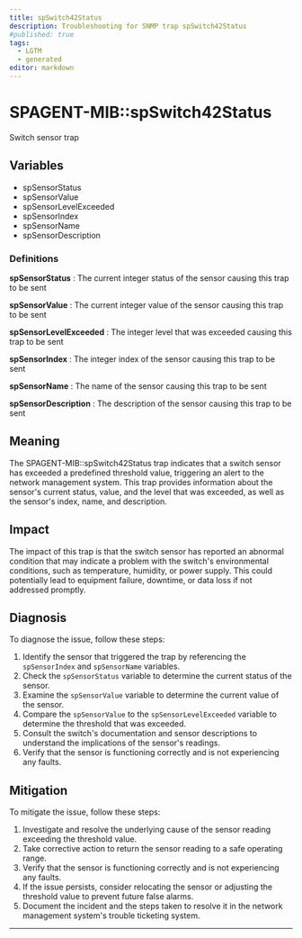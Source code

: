 ```yaml
---
title: spSwitch42Status
description: Troubleshooting for SNMP trap spSwitch42Status
#published: true
tags:
  - LGTM
  - generated
editor: markdown
---
```


# SPAGENT-MIB::spSwitch42Status 

Switch sensor trap 


## Variables


  - spSensorStatus
  - spSensorValue
  - spSensorLevelExceeded
  - spSensorIndex
  - spSensorName
  - spSensorDescription 

### Definitions 


**spSensorStatus** 
: The current integer status of the sensor causing this trap to be sent 

**spSensorValue** 
: The current integer value of the sensor causing this trap to be sent 

**spSensorLevelExceeded** 
: The integer level that was exceeded causing this trap to be sent 

**spSensorIndex** 
: The integer index of the sensor causing this trap to be sent 

**spSensorName** 
: The name of the sensor causing this trap to be sent 

**spSensorDescription** 
: The description of the sensor causing this trap to be sent 


## Meaning

The SPAGENT-MIB::spSwitch42Status trap indicates that a switch sensor has exceeded a predefined threshold value, triggering an alert to the network management system. This trap provides information about the sensor's current status, value, and the level that was exceeded, as well as the sensor's index, name, and description.

## Impact

The impact of this trap is that the switch sensor has reported an abnormal condition that may indicate a problem with the switch's environmental conditions, such as temperature, humidity, or power supply. This could potentially lead to equipment failure, downtime, or data loss if not addressed promptly.

## Diagnosis

To diagnose the issue, follow these steps:

1. Identify the sensor that triggered the trap by referencing the `spSensorIndex` and `spSensorName` variables.
2. Check the `spSensorStatus` variable to determine the current status of the sensor.
3. Examine the `spSensorValue` variable to determine the current value of the sensor.
4. Compare the `spSensorValue` to the `spSensorLevelExceeded` variable to determine the threshold that was exceeded.
5. Consult the switch's documentation and sensor descriptions to understand the implications of the sensor's readings.
6. Verify that the sensor is functioning correctly and is not experiencing any faults.

## Mitigation

To mitigate the issue, follow these steps:

1. Investigate and resolve the underlying cause of the sensor reading exceeding the threshold value.
2. Take corrective action to return the sensor reading to a safe operating range.
3. Verify that the sensor is functioning correctly and is not experiencing any faults.
4. If the issue persists, consider relocating the sensor or adjusting the threshold value to prevent future false alarms.
5. Document the incident and the steps taken to resolve it in the network management system's trouble ticketing system.
---




